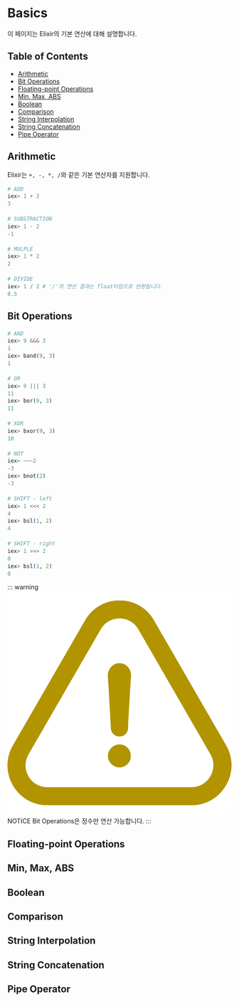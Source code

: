 # Basics
이 페이지는 Elixir의 기본 연산에 대해 설명합니다. 
<div class="tip-context">
<!-- 사용 가능한 곳 -->
</div>

## Table of Contents
- [Arithmetic](#arithmetic)
- [Bit Operations](#bit-operations)
- [Floating-point Operations](#floating-point-operations)
- [Min, Max, ABS](#min-max-abs)
- [Boolean](#boolean)
- [Comparison](#comparison)
- [String Interpolation](#string-interpolation)
- [String Concatenation](#string-concatenation)
- [Pipe Operator](#pipe-operator)


## Arithmetic
Elixir는 `+, -, *, /`와 같은 기본 연산자를 지원합니다.
``` elixir
# ADD
iex> 1 + 2
3

# SUBSTRACTION
iex> 1 - 2
-1

# MULPLE
iex> 1 * 2
2

# DIVIDE
iex> 1 / 2 # '/'의 연산 결과는 float타입으로 반환됩니다.
0.5
```

## Bit Operations
<!-- Bitwise를 이용하여 비트연산을 합니다.
::: tip <img class="my-icon" src="../../img/icons/note.svg">NOTE
**Bitwise**: 비트에 대한 연산 시 사용할 수 있는 Elixir의 함수집합입니다.
::: -->
``` elixir
# AND
iex> 9 &&& 3
1
iex> band(9, 3)
1

# OR
iex> 9 ||| 3
11
iex> bor(9, 3)
11

# XOR
iex> bxor(9, 3)
10

# NOT
iex> ~~~2
-3
iex> bnot(2)
-3

# SHIFT - left
iex> 1 <<< 2
4
iex> bsl(1, 2)
4

# SHIFT - right
iex> 1 >>> 2
0
iex> bsl(1, 2)
0
```
::: warning <img class="my-icon brown" src="../../img/icons/warning.svg">NOTICE
Bit Operations은 정수만 연산 가능합니다.
:::

## Floating-point Operations
## Min, Max, ABS
## Boolean
## Comparison
## String Interpolation
## String Concatenation
## Pipe Operator